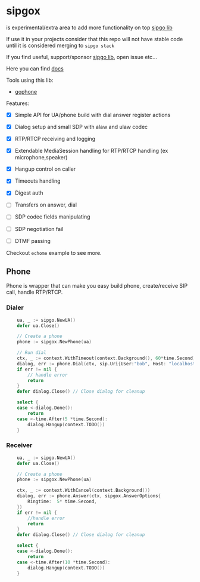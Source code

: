# sipgox

is experimental/extra area to add more functionality on top [sipgo lib](https://github.com/emiago/sipgo)

If use it in your projects consider that this repo will not have stable code until it is considered merging to `sipgo stack`

If you find useful, support/sponsor [sipgo lib](https://github.com/emiago/sipgo), open issue etc...

Here you can find [docs](https://pkg.go.dev/github.com/emiago/sipgox)

Tools using this lib:
- [gophone](https://github.com/emiago/gophone)

Features:
- [x] Simple API for UA/phone build with dial answer register actions
- [x] Dialog setup and small SDP with alaw and ulaw codec
- [x] RTP/RTCP receiving and logging
- [x] Extendable MediaSession handling for RTP/RTCP handling (ex microphone,speaker)
- [x] Hangup control on caller
- [x] Timeouts handling
- [x] Digest auth
- [ ] Transfers on answer, dial
- [ ] SDP codec fields manipulating
- [ ] SDP negotiation fail
- [ ] DTMF passing


Checkout `echome` example to see more. 


## Phone

Phone is wrapper that can make you easy build phone, create/receive SIP call, handle RTP/RTCP.

### Dialer

```go
    ua, _ := sipgo.NewUA()
    defer ua.Close()

    // Create a phone
	phone := sipgox.NewPhone(ua) 

    // Run dial
	ctx, _ := context.WithTimeout(context.Background(), 60*time.Second)
	dialog, err := phone.Dial(ctx, sip.Uri{User:"bob", Host: "localhost", Port:5060}, sipgox.DialOptions{})
	if err != nil {
		// handle error
        return
	}
	defer dialog.Close() // Close dialog for cleanup

    select {
    case <-dialog.Done():
        return
    case <-time.After(5 *time.Second):
        dialog.Hangup(context.TODO())
    }
```

### Receiver

```go
    ua, _ := sipgo.NewUA()
    defer ua.Close()

    // Create a phone
    phone := sipgox.NewPhone(ua)

	ctx, _ := context.WithCancel(context.Background())
	dialog, err := phone.Answer(ctx, sipgox.AnswerOptions{
		Ringtime:  5* time.Second,
	})
	if err != nil {
		//handle error
        return
	}
    defer dialog.Close() // Close dialog for cleanup

    select {
    case <-dialog.Done():
        return
    case <-time.After(10 *time.Second):
        dialog.Hangup(context.TODO())
    }
```